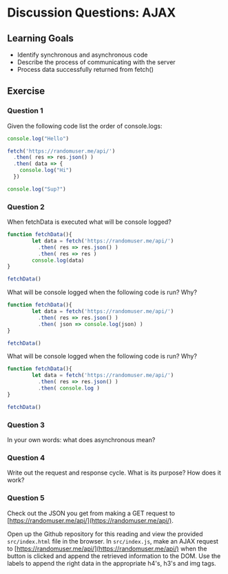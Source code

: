 # Discussion Questions: AJAX

## Learning Goals

* Identify synchronous and asynchronous code
* Describe the process of communicating with the server
* Process data successfully returned from fetch()

## Exercise

### Question 1

Given the following code list the order of console.logs:

```javascript
console.log("Hello")

fetch('https://randomuser.me/api/')
  .then( res => res.json() )
  .then( data => {
    console.log("Hi") 
  })

console.log("Sup?")
```

### Question 2

When fetchData is executed what will be console logged?

```javascript
function fetchData(){
        let data = fetch('https://randomuser.me/api/')
          .then( res => res.json() )
          .then( res => res )
        console.log(data)
}

fetchData()
```

What will be console logged when the following code is run? Why?

```javascript
function fetchData(){
        let data = fetch('https://randomuser.me/api/')
          .then( res => res.json() )
          .then( json => console.log(json) )
}

fetchData()
```

What will be console logged when the following code is run? Why?

```javascript
function fetchData(){
        let data = fetch('https://randomuser.me/api/')
          .then( res => res.json() )
          .then( console.log )
}

fetchData()
```

### Question 3

In your own words: what does asynchronous mean?

### Question 4

Write out the request and response cycle. What is its purpose? How does it work?

### Question 5

Check out the JSON you get from making a GET request to
[https://randomuser.me/api/](https://randomuser.me/api/).

Open up the Github repository for this reading and view the provided
`src/index.html` file in the browser. In `src/index.js`, make an AJAX request to
[https://randomuser.me/api/](https://randomuser.me/api/) when the button is
clicked and append the retrieved information to the DOM. Use the labels to
append the right data in the appropriate h4's, h3's and img tags.
